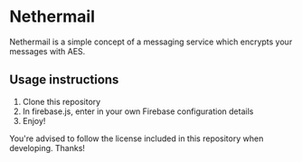 # Nethermail
Nethermail is a simple concept of a messaging service which encrypts your messages with AES.

## Usage instructions
1. Clone this repository
2. In firebase.js, enter in your own Firebase configuration details
3. Enjoy!

You're advised to follow the license included in this repository when developing. Thanks!

